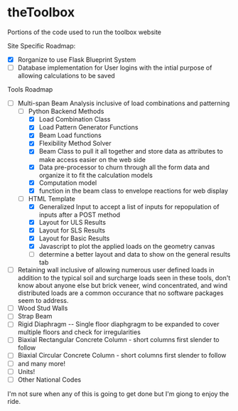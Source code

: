 # theToolbox
Portions of the code used to run the toolbox website


Site Specific Roadmap:
- [x] Rorganize to use Flask Blueprint System
- [ ] Database implementation for User logins with the intial purpose of allowing calculations to be saved 

Tools Roadmap
- [ ] Multi-span Beam Analysis inclusive of load combinations and patterning
  - [ ] Python Backend Methods
    - [x] Load Combination Class
    - [x] Load Pattern Generator Functions
    - [x] Beam Load functions
    - [x] Flexibility Method Solver
    - [x] Beam Class to pull it all together and store data as attributes to make access easier on the web side
    - [x] Data pre-processor to churn through all the form data and organize it to fit the calculation models
    - [x] Computation model
    - [x] function in the beam class to envelope reactions for web display
  - [ ] HTML Template
    - [x] Generalized Input to accept a list of inputs for repopulation of inputs after a POST method
    - [x] Layout for ULS Results
    - [x] Layout for SLS Results
    - [x] Layout for Basic Results 
    - [x] Javascript to plot the applied loads on the geometry canvas
    - [ ] determine a better layout and data to show on the general results tab
- [ ] Retaining wall inclusive of allowing numerous user defined loads in addition to the typical soil and surcharge loads seen in these tools, don't know about anyone else but brick veneer, wind concentrated, and wind distributed loads are a common occurance that no software packages seem to address.
- [ ] Wood Stud Walls
- [ ] Strap Beam
- [ ] Rigid Diaphragm -- Single floor diaphgragm to be expanded to cover multiple floors and check for irregularities
- [ ] Biaxial Rectangular Concrete Column - short columns first slender to follow
- [ ] Biaxial Circular Concrete Column - short columns first slender to follow
- [ ] and many more!
- [ ] Units! 
- [ ] Other National Codes

I'm not sure when any of this is going to get done but I'm giong to enjoy the ride.
